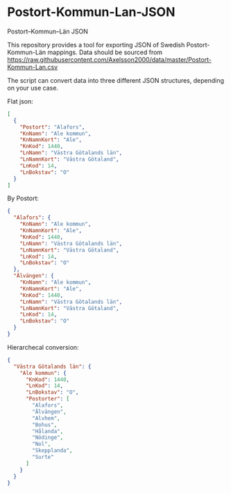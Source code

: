 # Postort-Kommun-Lan-JSON

Postort–Kommun–Län JSON

This repository provides a tool for exporting JSON of Swedish Postort-Kommun-Län mappings.
Data should be sourced from https://raw.githubusercontent.com/Axelsson2000/data/master/Postort-Kommun-Lan.csv 

The script can convert data into three different JSON structures, depending on your use case.

Flat json:
```json
[
  {
    "Postort": "Alafors",
    "KnNamn": "Ale kommun",
    "KnNamnKort": "Ale",
    "KnKod": 1440,
    "LnNamn": "Västra Götalands län",
    "LnNamnKort": "Västra Götaland",
    "LnKod": 14,
    "LnBokstav": "O"
  }
]
```
By Postort:
```json
{
  "Alafors": {
    "KnNamn": "Ale kommun",
    "KnNamnKort": "Ale",
    "KnKod": 1440,
    "LnNamn": "Västra Götalands län",
    "LnNamnKort": "Västra Götaland",
    "LnKod": 14,
    "LnBokstav": "O"
  },
  "Älvängen": {
    "KnNamn": "Ale kommun",
    "KnNamnKort": "Ale",
    "KnKod": 1440,
    "LnNamn": "Västra Götalands län",
    "LnNamnKort": "Västra Götaland",
    "LnKod": 14,
    "LnBokstav": "O"
  }
}
```

Hierarchecal conversion:
```json
{
  "Västra Götalands län": {
    "Ale kommun": {
      "KnKod": 1440,
      "LnKod": 14,
      "LnBokstav": "O",
      "Postorter": [
        "Alafors",
        "Älvängen",
        "Alvhem",
        "Bohus",
        "Hålanda",
        "Nödinge",
        "Nol",
        "Skepplanda",
        "Surte"
      ]
    }
  }
}
```
